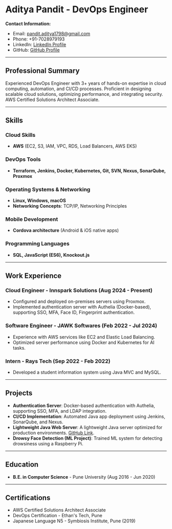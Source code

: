 # Aditya Pandit - DevOps Engineer

**Contact Information:**
- Email: pandit.aditya1798@gmail.com
- Phone: +91-7028979193
- LinkedIn: [LinkedIn Profile](https://www.linkedin.com/in/adityapandit)
- GitHub: [GitHub Profile](https://github.com/adityapandit1798)

---

## Professional Summary

Experienced DevOps Engineer with 3+ years of hands-on expertise in cloud computing, automation, and CI/CD processes. Proficient in designing scalable cloud solutions, optimizing performance, and integrating security. AWS Certified Solutions Architect Associate.

---

## Skills

### Cloud Skills
- **AWS** (EC2, S3, IAM, VPC, RDS, Load Balancers, AWS EKS)

### DevOps Tools
- **Terraform, Jenkins, Docker, Kubernetes, Git, SVN, Nexus, SonarQube, Proxmox**

### Operating Systems & Networking
- **Linux, Windows, macOS**
- **Networking Concepts**: TCP/IP, Networking Principles

### Mobile Development
- **Cordova architecture** (Android & iOS native apps)

### Programming Languages
- **SQL, JavaScript (ES6), Knockout.js**

---

## Work Experience

### **Cloud Engineer** - Innspark Solutions (Aug 2024 - Present)
- Configured and deployed on-premises servers using Proxmox.
- Implemented authentication server with Authelia (Docker-based), supporting SSO, MFA, Face ID, Fingerprint authentication.

### **Software Engineer** - JAWK Softwares (Feb 2022 - Jul 2024)
- Experience with AWS services like EC2 and Elastic Load Balancing.
- Optimized server performance using Docker and Kubernetes for AI tasks.

### **Intern** - Rays Tech (Sep 2022 - Feb 2022)
- Developed a student information system using Java MVC and MySQL.

---

## Projects

- **Authentication Server**: Docker-based authentication with Authelia, supporting SSO, MFA, and LDAP integration.
- **CI/CD Implementation**: Automated Java app deployment using Jenkins, SonarQube, and Nexus.
- **Lightweight Java Web Server**: A lightweight Java server optimized for production environments. [GitHub Link](https://github.com/adityapandit1798/Light-webserver).
- **Drowsy Face Detection (ML Project)**: Trained ML system for detecting drowsiness using a Raspberry Pi.

---

## Education
- **B.E. in Computer Science** - Pune University (Aug 2016 - Jun 2020)

---

## Certifications
- AWS Certified Solutions Architect Associate
- DevOps Certification - Ethan's Tech, Pune
- Japanese Language N5 - Symbiosis Institute, Pune (2019)
